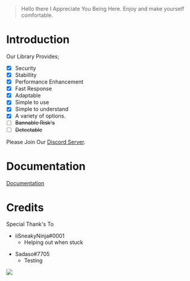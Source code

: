 > Hello there I Appreciate You Being Here. Enjoy and make yourself comfortable.

# Introduction
Our Library Provides;
- [x] Security
- [x] Stabillity
- [x] Performance Enhancement
- [x] Fast Response
- [x] Adaptable
- [x] Simple to use
- [x] Simple to understand
- [x] A variety of options.
- [ ] ~~Bannable Risk's~~
- [ ] ~~Detectable~~

Please Join Our [Discord Server](https://discord.gg/VHyGNV72ey).

# Documentation
[Documentation](Documentation.md)
# Credits
Special Thank's To
- iiSneakyNinja#0001
  - Helping out when stuck
* Sadaso#7705
  - Testing

<img src='https://blog.oat.zone/content/images/size/w2000/2022/04/lua.png'>
